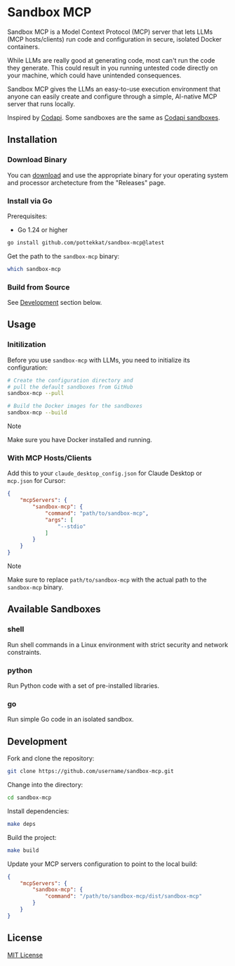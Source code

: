 # Sandbox MCP

Sandbox MCP is a Model Context Protocol (MCP) server that lets LLMs (MCP hosts/clients) run code and configuration in secure, isolated Docker containers.

While LLMs are really good at generating code, most can't run the code they generate. This could result in you running untested code directly on your machine, which could have unintended consequences.

Sandbox MCP gives the LLMs an easy-to-use execution environment that anyone can easily create and configure through a simple, AI-native MCP server that runs locally.

Inspired by [Codapi](https://codapi.org). Some sandboxes are the same as [Codapi sandboxes](https://github.com/nalgeon/sandboxes).

## Installation

### Download Binary

You can [download](https://github.com/pottekkat/sandbox-mcp/releases) and use the appropriate binary for your operating system and processor archetecture from the "Releases" page.

### Install via Go

Prerequisites:

- Go 1.24 or higher

```bash
go install github.com/pottekkat/sandbox-mcp@latest
```

Get the path to the `sandbox-mcp` binary:

```bash
which sandbox-mcp
```

### Build from Source

See [Development](#development) section below.

## Usage

### Initilization

Before you use `sandbox-mcp` with LLMs, you need to initialize its configuration:

```bash
# Create the configuration directory and
# pull the default sandboxes from GitHub
sandbox-mcp --pull

# Build the Docker images for the sandboxes
sandbox-mcp --build
```

> [!NOTE]
> Make sure you have Docker installed and running.

### With MCP Hosts/Clients

Add this to your `claude_desktop_config.json` for Claude Desktop or `mcp.json` for Cursor:

```json
{
    "mcpServers": {
        "sandbox-mcp": {
            "command": "path/to/sandbox-mcp",
            "args": [
                "--stdio"
            ]
        }
    }
}
```

> [!NOTE]
> Make sure to replace `path/to/sandbox-mcp` with the actual path to the `sandbox-mcp` binary.

## Available Sandboxes

### shell

Run shell commands in a Linux environment with strict security and network constraints.

### python

Run Python code with a set of pre-installed libraries.

### go

Run simple Go code in an isolated sandbox.

## Development

Fork and clone the repository:

```bash
git clone https://github.com/username/sandbox-mcp.git
```

Change into the directory:

```bash
cd sandbox-mcp
```

Install dependencies:

```bash
make deps
```

Build the project:

```bash
make build
```

Update your MCP servers configuration to point to the local build:

```json
{
    "mcpServers": {
        "sandbox-mcp": {
            "command": "/path/to/sandbox-mcp/dist/sandbox-mcp"
        }
    }
}
```

## License

[MIT License](LICENSE)

